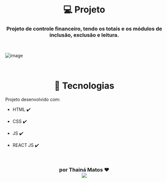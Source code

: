 
<h1 align="Center"> 💻 Projeto  </h1>

<h3 align="Center"> Projeto de controle financeiro, tendo os totais e os módulos de inclusão, exclusão e leitura.  </h3>

<br>

  ![image](https://user-images.githubusercontent.com/79307110/208173076-52d5c903-08f2-49b4-8b9a-5acd52e299ae.png)
  
<br>

<h1 align="Center">
 🚀 Tecnologias
</h1>

Projeto desenvolvido com:

-  HTML ✔️

-  CSS ✔️

-  JS ✔️

-  REACT JS ✔️

<br>
<h3 align="center">
  
   por Thainá Matos ❤️ <br>
   <a href="https://www.linkedin.com/in/thainamatos/" alt="LinkedIn" target="blank">
    <img src="https://img.shields.io/badge/-LinkedIn-blue?style=flat-square&logo=Linkedin&logoColor=white" />
  </a>
</h3>
<br>
